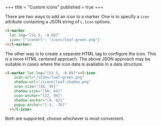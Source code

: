 +++
title = "Custom icons"
published = true
+++

There are two ways to add an icon to a marker.
One is to specify a `icon` attribute containing a JSON string of `L.Icon` options.

```html
<l-marker
  lat-lng="[51.5, -0.09]"
  icon='{"iconUrl": "icons/leaf-green.png"}'
></l-marker>
```

The other way is to create a separate HTML tag to configure the icon.
This is a more HTML centered approach.
The above JSON approach may be suitable in cases where the icon data is available in a data structure.

```html
<l-marker lat-lng="[51.5, -0.09]"><l-icon
    icon-url="/icons/leaf-green.png"
    shadow-url="/icons/leaf-shadow.png"
    icon-size="[38, 95]"
    shadow-size="[50, 64]" 
    icon-anchor="[22, 94]" 
    shadow-anchor="[4, 62]" 
    popup-anchor="[-3, -76]" 
  ></l-icon>
```

Both are supported, choose whichever is most convenient.

<l-map center="[51.5, -0.09]" zoom="12">
  <l-tile-layer
    url-template="https://{s}.basemaps.cartocdn.com/rastertiles/voyager/{z}/{x}/{y}{r}.png"
  ></l-tile-layer>
  <l-marker lat-lng="[51.5, -0.09]"><l-icon
      icon-url={{ url(path='icons/leaf-green.png') }}
      shadow-url={{ url(path='icons/leaf-shadow.png') }}
      icon-size="[38, 95]"
      shadow-size="[50, 64]" 
      icon-anchor="[22, 94]" 
      shadow-anchor="[4, 62]" 
      popup-anchor="[-3, -76]" 
    ></l-icon>
  </l-marker>
</l-map>
